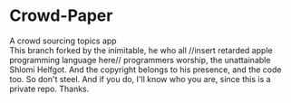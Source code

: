 # Crowd-Paper
A crowd sourcing topics app
<br> This branch forked by the inimitable, he who all //insert retarded apple programming language here// programmers worship, the unattainable Shlomi Helfgot. And the copyright belongs to his presence, and the code too. So don't steel. And if you do, I'll know who you are, since this is a private repo. Thanks.
